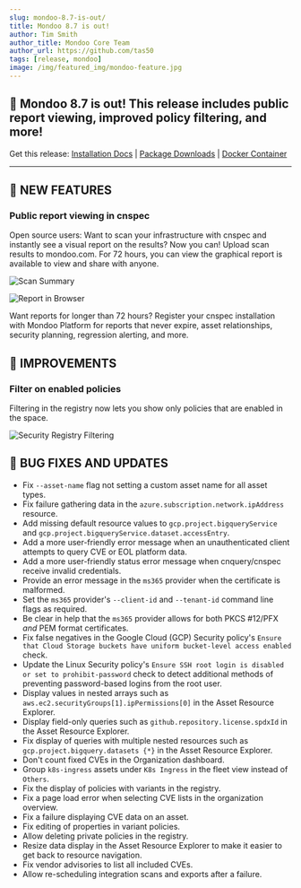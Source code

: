 ```yaml
---
slug: mondoo-8.7-is-out/
title: Mondoo 8.7 is out!
author: Tim Smith
author_title: Mondoo Core Team
author_url: https://github.com/tas50
tags: [release, mondoo]
image: /img/featured_img/mondoo-feature.jpg
---
```


## 🥳 Mondoo 8.7 is out! This release includes public report viewing, improved policy filtering, and more!

Get this release: [Installation Docs](/cnspec/) | [Package Downloads](https://releases.mondoo.com/cnspec/) | [Docker Container](https://hub.docker.com/r/mondoo/cnspec)

---

## 🎉 NEW FEATURES

### Public report viewing in cnspec

Open source users: Want to scan your infrastructure with cnspec and instantly see a visual report on the results? Now you can! Upload scan results to mondoo.com. For 72 hours, you can view the graphical report is available to view and share with anyone.

![Scan Summary](/img/releases/2023-04-25-mondoo-8.7-is-out/scan_summary.png)

![Report in Browser](/img/releases/2023-04-25-mondoo-8.7-is-out/report.png)

Want reports for longer than 72 hours? Register your cnspec installation with Mondoo Platform for reports that never expire, asset relationships, security planning, regression alerting, and more.

## 🧹 IMPROVEMENTS

### Filter on enabled policies

Filtering in the registry now lets you show only policies that are enabled in the space.

![Security Registry Filtering](/img/releases/2023-04-25-mondoo-8.7-is-out/filtering.png)

## 🐛 BUG FIXES AND UPDATES

- Fix `--asset-name` flag not setting a custom asset name for all asset types.
- Fix failure gathering data in the `azure.subscription.network.ipAddress` resource.
- Add missing default resource values to `gcp.project.bigqueryService` and `gcp.project.bigqueryService.dataset.accessEntry`.
- Add a more user-friendly error message when an unauthenticated client attempts to query CVE or EOL platform data.
- Add a more user-friendly status error message when cnquery/cnspec receive invalid credentials.
- Provide an error message in the `ms365` provider when the certificate is malformed.
- Set the `ms365` provider's `--client-id` and `--tenant-id` command line flags as required.
- Be clear in help that the `ms365` provider allows for both PKCS #12/PFX _and_ PEM format certificates.
- Fix false negatives in the Google Cloud (GCP) Security policy's `Ensure that Cloud Storage buckets have uniform bucket-level access enabled` check.
- Update the Linux Security policy's `Ensure SSH root login is disabled or set to prohibit-password` check to detect additional methods of preventing password-based logins from the root user.
- Display values in nested arrays such as `aws.ec2.securityGroups[1].ipPermissions[0]` in the Asset Resource Explorer.
- Display field-only queries such as `github.repository.license.spdxId` in the Asset Resource Explorer.
- Fix display of queries with multiple nested resources such as `gcp.project.bigquery.datasets {*}` in the Asset Resource Explorer.
- Don't count fixed CVEs in the Organization dashboard.
- Group `k8s-ingress` assets under `K8s Ingress` in the fleet view instead of `Others`.
- Fix the display of policies with variants in the registry.
- Fix a page load error when selecting CVE lists in the organization overview.
- Fix a failure displaying CVE data on an asset.
- Fix editing of properties in variant policies.
- Allow deleting private policies in the registry.
- Resize data display in the Asset Resource Explorer to make it easier to get back to resource navigation.
- Fix vendor advisories to list all included CVEs.
- Allow re-scheduling integration scans and exports after a failure.
